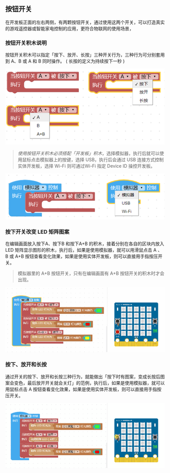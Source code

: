 ## 按钮开关

在开发板正面的左右两侧，有两颗按钮开关，通过使用这两个开关，可以打造真实的游戏遥控器或智能家电控制的应用，更符合物联网的使用场景，

### 按钮开关积木说明

按钮开关积木可以指定「按下、放开、长按」三种开关行为，三种行为可分别套用到 A、B 或 A 和 B 同时操作。 ( 长按的定义为持续按下一秒 )

![](ab-button/upload_06284e2585e416a5ddfd913d0ca77e09.jpg)

> *使用按钮开关积木必须搭配「开发板」积木*，选择模拟器，执行后就可以使用鼠标点击模拟器上的按键，选择 USB，执行后会通过 USB 连接方式控制实体开发板，选择 Wi-Fi 则可通过Wi-Fi 指定 Device ID 操控开发板。

![](ab-button/upload_029e0e6306c329860727021f5db13f2f.jpg)

### 按下开关改变 LED 矩阵图案

在编辑画面放入按下A、按下B 和按下A+B 的积木，接着分别在各自的区块内放入LED 矩阵显示图形的积木，执行后，如果是使用模拟器，就可以用滑鼠点击 A 、B 或 A+B 按钮查看变化效果，如果是使用实体开发板，则可以直接用手指按压开关。

> 模拟器里的 A+B 按钮开关，只有在编辑画面有 A+B 按钮开关的积木时才会出现。

![](ab-button/upload_11fe6d329a7e69cc40c5499d13512724.gif)

### 按下、放开和长按

通过开关的按下、放开和长按三种行为，就能做出「按下时有图案，变成长按后图案会变色，最后放开开关就会关灯」的范例，执行后，如果是使用模拟器，就可以用鼠标点击 A 按钮查看变化效果，如果是使用实体开发板，则可以直接用手指按压开关。

![](ab-button/upload_2bc8f9ecd689421f9d4a0d8dfb538eb3.gif)
